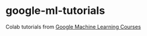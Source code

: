# google-ml-tutorials

Colab tutorials from [Google Machine Learning Courses](https://developers.google.com/machine-learning)
